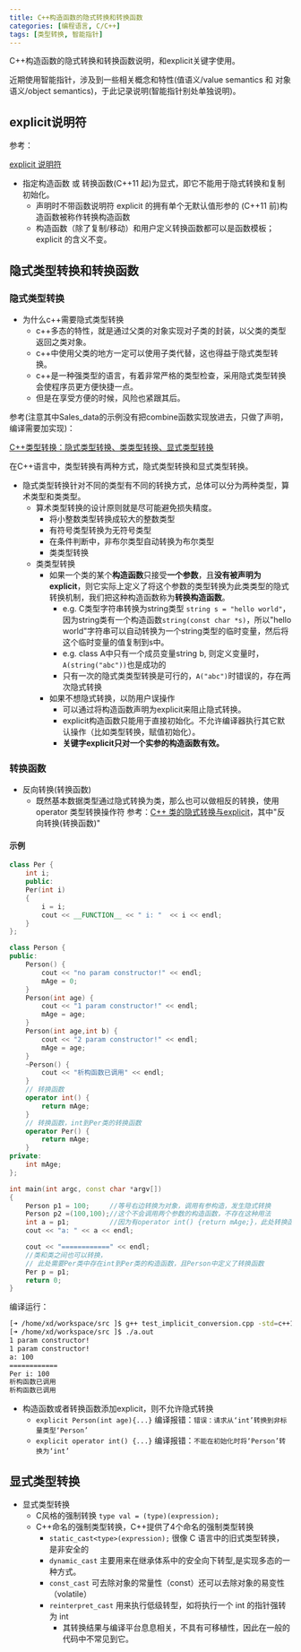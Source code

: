 ```yaml
---
title: C++构造函数的隐式转换和转换函数
categories: [编程语言, C/C++]
tags: [类型转换, 智能指针]
---
```


C++构造函数的隐式转换和转换函数说明，和explicit关键字使用。

近期使用智能指针，涉及到一些相关概念和特性(值语义/value semantics 和 对象语义/object semantics)，于此记录说明(智能指针别处单独说明)。

## explicit说明符

参考：

[explicit 说明符](https://zh.cppreference.com/w/cpp/language/explicit)

* 指定构造函数 或 转换函数(C++11 起)为显式，即它不能用于隐式转换和复制初始化。
    - 声明时不带函数说明符 explicit 的拥有单个无默认值形参的 (C++11 前)构造函数被称作转换构造函数
    - 构造函数（除了复制/移动）和用户定义转换函数都可以是函数模板；explicit 的含义不变。

## 隐式类型转换和转换函数

### 隐式类型转换

* 为什么c++需要隐式类型转换
    - c++多态的特性，就是通过父类的对象实现对子类的封装，以父类的类型返回之类对象。
    - c++中使用父类的地方一定可以使用子类代替，这也得益于隐式类型转换。
    - c++是一种强类型的语言，有着非常严格的类型检查，采用隐式类型转换会使程序员更方便快捷一点。
    - 但是在享受方便的时候，风险也紧跟其后。

参考(注意其中Sales_data的示例没有把combine函数实现放进去，只做了声明，编译需要加实现)：

[C++类型转换：隐式类型转换、类类型转换、显式类型转换](https://segmentfault.com/a/1190000016582440)

在C++语言中，类型转换有两种方式，隐式类型转换和显式类型转换。

* 隐式类型转换针对不同的类型有不同的转换方式，总体可以分为两种类型，算术类型和类类型。
    - 算术类型转换的设计原则就是尽可能避免损失精度。
        + 将小整数类型转换成较大的整数类型
        + 有符号类型转换为无符号类型
        + 在条件判断中，非布尔类型自动转换为布尔类型
        + 类类型转换
    - 类类型转换
        + 如果一个类的某个**构造函数**只接受**一个参数**，且**没有被声明为explicit**，则它实际上定义了将这个参数的类型转换为此类类型的隐式转换机制，我们把这种构造函数称为**转换构造函数**。
            * e.g. C类型字符串转换为string类型 `string s = "hello world"`，因为string类有一个构造函数`string(const char *s)`，所以"hello world"字符串可以自动转换为一个string类型的临时变量，然后将这个临时变量的值复制到s中。
            * e.g. class A中只有一个成员变量string b, 则定义变量时，`A(string("abc"))`也是成功的
            * 只有一次的隐式类类型转换是可行的，`A("abc")`时错误的，存在两次隐式转换
        + 如果不想隐式转换，以防用户误操作
            * 可以通过将构造函数声明为explicit来阻止隐式转换。
            * explicit构造函数只能用于直接初始化。不允许编译器执行其它默认操作（比如类型转换，赋值初始化）。
            * **关键字explicit只对一个实参的构造函数有效。**

### 转换函数

* 反向转换(转换函数)
    + 既然基本数据类型通过隐式转换为类，那么也可以做相反的转换，使用operator 类型转换操作符 参考：[C++ 类的隐式转换与explicit](https://blog.csdn.net/wysnkyd/article/details/82712289)，其中"反向转换(转换函数)"

#### 示例

```cpp
class Per {
    int i;
    public:
    Per(int i)
    {
        i = i;
        cout << __FUNCTION__ << " i: "  << i << endl;
    }
};

class Person {
public:
    Person() {
        cout << "no param constructor!" << endl;
        mAge = 0;
    }
    Person(int age) {
        cout << "1 param constructor!" << endl;
        mAge = age;
    }
    Person(int age,int b) {
        cout << "2 param constructor!" << endl;
        mAge = age;
    }
    ~Person() {
        cout << "析构函数已调用" << endl;
    }
    // 转换函数
    operator int() {
        return mAge;
    }
    // 转换函数，int到Per类的转换函数
    operator Per() {
        return mAge;
    }
private:
    int mAge;
};

int main(int argc, const char *argv[])
{
    Person p1 = 100;     //等号右边转换为对象，调用有参构造，发生隐式转换
    Person p2 =(100,100);//这个不会调用两个参数的构造函数，不存在这种用法
    int a = p1;          //因为有operator int() {return mAge;}，此处转换函数成功转换
    cout << "a: " << a << endl;

    cout << "============" << endl;
    //类和类之间也可以转换，
    // 此处需要Per类中存在int到Per类的构造函数，且Person中定义了转换函数
    Per p = p1;
    return 0;
}
```

编译运行：

```sh
[➜ /home/xd/workspace/src ]$ g++ test_implicit_conversion.cpp -std=c++11
[➜ /home/xd/workspace/src ]$ ./a.out
1 param constructor!
1 param constructor!
a: 100
============
Per i: 100
析构函数已调用
析构函数已调用
```

* 构造函数或者转换函数添加explicit，则不允许隐式转换
    - `explicit Person(int age){...}` 编译报错：`错误：请求从‘int’转换到非标量类型‘Person’`
    - `explicit operator int() {...}` 编译报错：`不能在初始化时将‘Person’转换为‘int’`

## 显式类型转换

* 显式类型转换
    - C风格的强制转换 `type val = (type)(expression);`
    - C++命名的强制类型转换，C++提供了4个命名的强制类型转换
        + `static_cast<type>(expression);` 很像 C 语言中的旧式类型转换，是非安全的
        + `dynamic_cast` 主要用来在继承体系中的安全向下转型,是实现多态的一种方式。
        + `const_cast` 可去除对象的常量性（const）还可以去除对象的易变性（volatile）
        + `reinterpret_cast` 用来执行低级转型，如将执行一个 int 的指针强转为 int
            * 其转换结果与编译平台息息相关，不具有可移植性，因此在一般的代码中不常见到它。